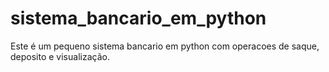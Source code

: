 # sistema_bancario_em_python
Este é um pequeno sistema bancario em python com operacoes de saque, deposito e visualização. 

